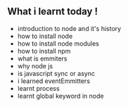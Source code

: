## What i learnt today !

- introduction to node and it's history
- how to install node
- how to install node modules
- how to install npm
- what is emmiters
- why node js
- is javascript sync or async
- i learned eventEmmitters
- learnt process
- learnt global keyword in node
